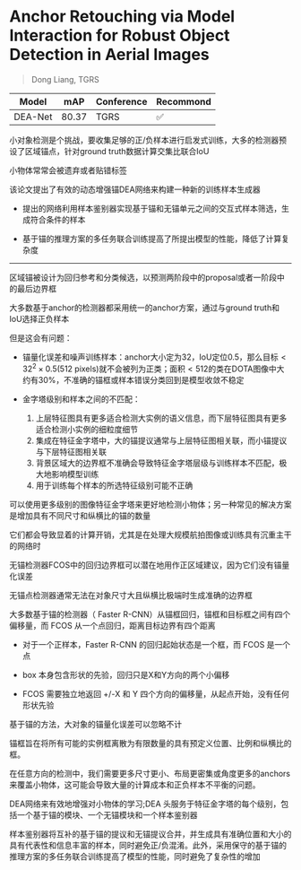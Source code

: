 # Anchor Retouching via Model Interaction for Robust Object Detection in Aerial Images

> Dong Liang, TGRS

|Model|mAP|Conference|Recommond|
|--|--|--|--|
|DEA-Net|80.37|TGRS|:white_check_mark:|

小对象检测是个挑战，要收集足够的正/负样本进行启发式训练，大多的检测器预设了区域锚点，针对ground truth数据计算交集比联合IoU

小物体常常会被遗弃或者贴错标签

该论文提出了有效的动态增强锚DEA网络来构建一种新的训练样本生成器

- 提出的网络利用样本鉴别器实现基于锚和无锚单元之间的交互式样本筛选，生成符合条件的样本

- 基于锚的推理方案的多任务联合训练提高了所提出模型的性能，降低了计算复杂度

---

区域锚被设计为回归参考和分类候选，以预测两阶段中的proposal或者一阶段中的最后边界框

大多数基于anchor的检测器都采用统一的anchor方案，通过与ground truth和IoU选择正负样本

但是这会有问题：

- 锚量化误差和噪声训练样本：anchor大小定为32，IoU定位0.5，那么目标$< 32^2 \times 0.5$(512 pixels)就不会被列为正类；面积$< 512$的类在DOTA图像中大约有30%，不准确的锚框或样本错误分类回到是模型收敛不稳定

- 金字塔级别和样本之间的不匹配：
    1. 上层特征图具有更多适合检测大实例的语义信息，而下层特征图具有更多适合检测小实例的细粒度细节
    2. 集成在特征金字塔中，大的锚提议通常与上层特征图相关联，而小锚提议与下层特征图相关联
    3. 背景区域大的边界框不准确会导致特征金字塔层级与训练样本不匹配，极大地影响模型训练
    4. 用于训练每个样本的所选特征级别可能不正确

可以使用更多级别的图像特征金字塔来更好地检测小物体；另一种常见的解决方案是增加具有不同尺寸和纵横比的锚的数量

它们都会导致显着的计算开销，尤其是在处理大规模航拍图像或训练具有沉重主干的网络时

无锚检测器FCOS中的回归边界框可以潜在地用作正区域建议，因为它们没有锚量化误差

无锚点检测器通常无法在对象尺寸大且纵横比极端时生成准确的边界框

大多数基于锚的检测器（ Faster R-CNN）从锚框回归，锚框和目标框之间有四个偏移量，而 FCOS 从一个点回归，距离目标边界有四个距离

- 对于一个正样本，Faster R-CNN 的回归起始状态是一个框，而 FCOS 是一个点

- box 本身包含形状的先验，回归只是X和Y方向的两个小偏移

- FCOS 需要独立地返回 +/-X 和 Y 四个方向的偏移量，从起点开始，没有任何形状先验

基于锚的方法，大对象的锚量化误差可以忽略不计

锚框旨在将所有可能的实例框离散为有限数量的具有预定义位置、比例和纵横比的框。

在任意方向的检测中，我们需要更多尺寸更小、布局更密集或角度更多的anchors来覆盖小物体，这可能会导致大量的计算成本和正负样本不平衡的问题。

DEA网络来有效地增强对小物体的学习;DEA 头服务于特征金字塔的每个级别，包括一个基于锚的模块、一个无锚模块和一个样本鉴别器

样本鉴别器将互补的基于锚的提议和无锚提议合并，并生成具有准确位置和大小的具有代表性和信息丰富的样本，同时避免正/负混淆。此外，采用保守的基于锚的推理方案的多任务联合训练提高了模型的性能，同时避免了复杂性的增加
